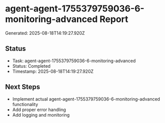 # agent-agent-1755379759036-6-monitoring-advanced Report

Generated: 2025-08-18T14:19:27.920Z

## Status
- Task: agent-agent-1755379759036-6-monitoring-advanced
- Status: Completed
- Timestamp: 2025-08-18T14:19:27.920Z

## Next Steps
- Implement actual agent-agent-1755379759036-6-monitoring-advanced functionality
- Add proper error handling
- Add logging and monitoring
